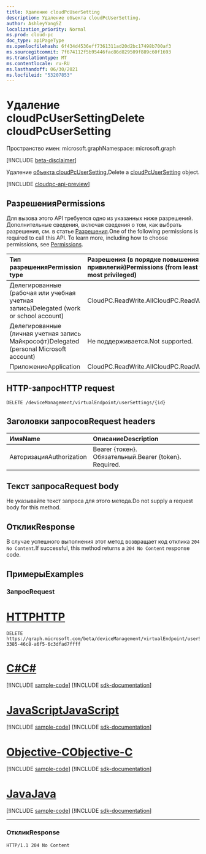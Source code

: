 ```yaml
---
title: Удаление cloudPcUserSetting
description: Удаление объекта cloudPcUserSetting.
author: AshleyYangSZ
localization_priority: Normal
ms.prod: cloud-pc
doc_type: apiPageType
ms.openlocfilehash: 6f434d4536eff7361311ad20d2bc17498b700af3
ms.sourcegitcommit: 7f674112f5b95446fac86d829509f889c60f1693
ms.translationtype: MT
ms.contentlocale: ru-RU
ms.lasthandoff: 06/30/2021
ms.locfileid: "53207853"
---
```

# <a name="delete-cloudpcusersetting"></a><span data-ttu-id="a8f1b-103">Удаление cloudPcUserSetting</span><span class="sxs-lookup"><span data-stu-id="a8f1b-103">Delete cloudPcUserSetting</span></span>

<span data-ttu-id="a8f1b-104">Пространство имен: microsoft.graph</span><span class="sxs-lookup"><span data-stu-id="a8f1b-104">Namespace: microsoft.graph</span></span>

[!INCLUDE [beta-disclaimer](../../includes/beta-disclaimer.md)]

<span data-ttu-id="a8f1b-105">Удаление [объекта cloudPcUserSetting.](../resources/cloudpcusersetting.md)</span><span class="sxs-lookup"><span data-stu-id="a8f1b-105">Delete a [cloudPcUserSetting](../resources/cloudpcusersetting.md) object.</span></span>

[!INCLUDE [cloudpc-api-preview](../../includes/cloudpc-api-preview.md)]
## <a name="permissions"></a><span data-ttu-id="a8f1b-106">Разрешения</span><span class="sxs-lookup"><span data-stu-id="a8f1b-106">Permissions</span></span>

<span data-ttu-id="a8f1b-p101">Для вызова этого API требуется одно из указанных ниже разрешений. Дополнительные сведения, включая сведения о том, как выбрать разрешения, см. в статье [Разрешения](/graph/permissions-reference).</span><span class="sxs-lookup"><span data-stu-id="a8f1b-p101">One of the following permissions is required to call this API. To learn more, including how to choose permissions, see [Permissions](/graph/permissions-reference).</span></span>

|<span data-ttu-id="a8f1b-109">Тип разрешения</span><span class="sxs-lookup"><span data-stu-id="a8f1b-109">Permission type</span></span>|<span data-ttu-id="a8f1b-110">Разрешения (в порядке повышения привилегий)</span><span class="sxs-lookup"><span data-stu-id="a8f1b-110">Permissions (from least to most privileged)</span></span>|
|:---|:---|
|<span data-ttu-id="a8f1b-111">Делегированные (рабочая или учебная учетная запись)</span><span class="sxs-lookup"><span data-stu-id="a8f1b-111">Delegated (work or school account)</span></span>|<span data-ttu-id="a8f1b-112">CloudPC.ReadWrite.All</span><span class="sxs-lookup"><span data-stu-id="a8f1b-112">CloudPC.ReadWrite.All</span></span>|
|<span data-ttu-id="a8f1b-113">Делегированные (личная учетная запись Майкрософт)</span><span class="sxs-lookup"><span data-stu-id="a8f1b-113">Delegated (personal Microsoft account)</span></span>|<span data-ttu-id="a8f1b-114">Не поддерживается.</span><span class="sxs-lookup"><span data-stu-id="a8f1b-114">Not supported.</span></span>|
|<span data-ttu-id="a8f1b-115">Приложение</span><span class="sxs-lookup"><span data-stu-id="a8f1b-115">Application</span></span>|<span data-ttu-id="a8f1b-116">CloudPC.ReadWrite.All</span><span class="sxs-lookup"><span data-stu-id="a8f1b-116">CloudPC.ReadWrite.All</span></span>|

## <a name="http-request"></a><span data-ttu-id="a8f1b-117">HTTP-запрос</span><span class="sxs-lookup"><span data-stu-id="a8f1b-117">HTTP request</span></span>

<!-- {
  "blockType": "ignored"
}
-->

``` http
DELETE /deviceManagement/virtualEndpoint/userSettings/{id}
```

## <a name="request-headers"></a><span data-ttu-id="a8f1b-118">Заголовки запросов</span><span class="sxs-lookup"><span data-stu-id="a8f1b-118">Request headers</span></span>
|<span data-ttu-id="a8f1b-119">Имя</span><span class="sxs-lookup"><span data-stu-id="a8f1b-119">Name</span></span>|<span data-ttu-id="a8f1b-120">Описание</span><span class="sxs-lookup"><span data-stu-id="a8f1b-120">Description</span></span>|
|:---|:---|
|<span data-ttu-id="a8f1b-121">Авторизация</span><span class="sxs-lookup"><span data-stu-id="a8f1b-121">Authorization</span></span>|<span data-ttu-id="a8f1b-p102">Bearer {токен}. Обязательный.</span><span class="sxs-lookup"><span data-stu-id="a8f1b-p102">Bearer {token}. Required.</span></span>|

## <a name="request-body"></a><span data-ttu-id="a8f1b-124">Текст запроса</span><span class="sxs-lookup"><span data-stu-id="a8f1b-124">Request body</span></span>
<span data-ttu-id="a8f1b-125">Не указывайте текст запроса для этого метода.</span><span class="sxs-lookup"><span data-stu-id="a8f1b-125">Do not supply a request body for this method.</span></span>

## <a name="response"></a><span data-ttu-id="a8f1b-126">Отклик</span><span class="sxs-lookup"><span data-stu-id="a8f1b-126">Response</span></span>

<span data-ttu-id="a8f1b-127">В случае успешного выполнения этот метод возвращает код отклика `204 No Content`.</span><span class="sxs-lookup"><span data-stu-id="a8f1b-127">If successful, this method returns a `204 No Content` response code.</span></span>

## <a name="examples"></a><span data-ttu-id="a8f1b-128">Примеры</span><span class="sxs-lookup"><span data-stu-id="a8f1b-128">Examples</span></span>

### <a name="request"></a><span data-ttu-id="a8f1b-129">Запрос</span><span class="sxs-lookup"><span data-stu-id="a8f1b-129">Request</span></span>

# <a name="http"></a>[<span data-ttu-id="a8f1b-130">HTTP</span><span class="sxs-lookup"><span data-stu-id="a8f1b-130">HTTP</span></span>](#tab/http)
<!-- {
  "blockType": "request",
  "name": "delete_cloudpcusersetting"
}
-->
``` http
DELETE https://graph.microsoft.com/beta/deviceManagement/virtualEndpoint/userSettings/b0c2d35f-3385-46c8-a6f5-6c3dfad7ffff
```
# <a name="c"></a>[<span data-ttu-id="a8f1b-131">C#</span><span class="sxs-lookup"><span data-stu-id="a8f1b-131">C#</span></span>](#tab/csharp)
[!INCLUDE [sample-code](../includes/snippets/csharp/delete-cloudpcusersetting-csharp-snippets.md)]
[!INCLUDE [sdk-documentation](../includes/snippets/snippets-sdk-documentation-link.md)]

# <a name="javascript"></a>[<span data-ttu-id="a8f1b-132">JavaScript</span><span class="sxs-lookup"><span data-stu-id="a8f1b-132">JavaScript</span></span>](#tab/javascript)
[!INCLUDE [sample-code](../includes/snippets/javascript/delete-cloudpcusersetting-javascript-snippets.md)]
[!INCLUDE [sdk-documentation](../includes/snippets/snippets-sdk-documentation-link.md)]

# <a name="objective-c"></a>[<span data-ttu-id="a8f1b-133">Objective-C</span><span class="sxs-lookup"><span data-stu-id="a8f1b-133">Objective-C</span></span>](#tab/objc)
[!INCLUDE [sample-code](../includes/snippets/objc/delete-cloudpcusersetting-objc-snippets.md)]
[!INCLUDE [sdk-documentation](../includes/snippets/snippets-sdk-documentation-link.md)]

# <a name="java"></a>[<span data-ttu-id="a8f1b-134">Java</span><span class="sxs-lookup"><span data-stu-id="a8f1b-134">Java</span></span>](#tab/java)
[!INCLUDE [sample-code](../includes/snippets/java/delete-cloudpcusersetting-java-snippets.md)]
[!INCLUDE [sdk-documentation](../includes/snippets/snippets-sdk-documentation-link.md)]

---



### <a name="response"></a><span data-ttu-id="a8f1b-135">Отклик</span><span class="sxs-lookup"><span data-stu-id="a8f1b-135">Response</span></span>

<!-- {
  "blockType": "response",
  "truncated": true
}
-->
``` http
HTTP/1.1 204 No Content
```
